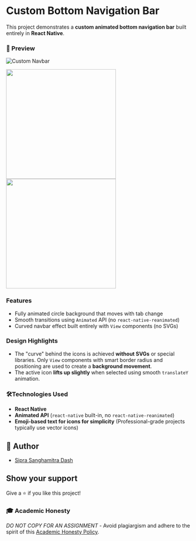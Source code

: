 # Custom Bottom Navigation Bar 

This project demonstrates a **custom animated bottom navigation bar** built entirely in **React Native**.

### 📸 Preview

![Custom Navbar](https://raw.githubusercontent.com/siprasanghamitradash/POC_CustomBottomTab/main/assets/NavbarCloseUp.jpg)


<p float="left">
  <img src="https://raw.githubusercontent.com/siprasanghamitradash/POC_CustomBottomTab/main/assets/HomePage.jpg" width="300" />
  <img src="https://raw.githubusercontent.com/siprasanghamitradash/POC_CustomBottomTab/main/assets/NextPage.jpg" width="300" />
</p>


### Features

- Fully animated circle background that moves with tab change
- Smooth transitions using `Animated` API (no `react-native-reanimated`)
- Curved navbar effect built entirely with `View` components (no SVGs)

### Design Highlights

- The "curve" behind the icons is achieved **without SVGs** or special libraries. Only `View` components with smart border radius and positioning are used to create a **background movement**.
- The active icon **lifts up slightly** when selected using smooth `translateY` animation.

### 🛠Technologies Used

- **React Native**
- **Animated API** (`react-native` built-in, no `react-native-reanimated`)
- **Emoji-based text for icons for simplicity** (Professional-grade projects typically use vector icons)


## 👋 Author

- [Sipra Sanghamitra Dash](https://github.com/siprasanghamitradash)

## Show your support

Give a ⭐️ if you like this project!

### 🎓 Academic Honesty

*DO NOT COPY FOR AN ASSIGNMENT* - Avoid plagiargism and adhere to the spirit of this [Academic Honesty Policy](https://www.freecodecamp.org/news/academic-honesty-policy/).
